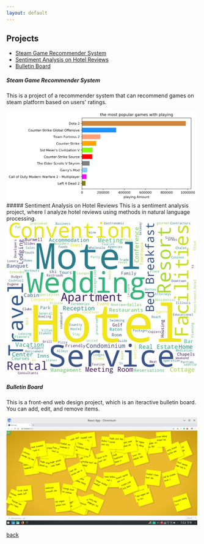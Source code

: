 ```yaml
---
layout: default
---
```


## Projects

<ul>
<li> <a href="blogs/Recommender-System-on-Game.html"> Steam Game Recommender System </a> </li>
<li> <a href="blogs/Sentiment-Analysis-on-Hotel-Reviews.html"> Sentiment Analysis on Hotel Reviews </a> </li>
<li> <a href="blogs/Bulletin-Board.html"> Bulletin Board </a> </li>
</ul>

##### Steam Game Recommender System
This is a project of a recommender system that can recommend games on steam platform based on users' ratings.

<a href="blogs/Recommender-System-on-Game.html">
        <img src= "/figures/recommenderSystem/game_play_char.png" alt="game playing time char" width="500"/>
</a>
<!--
<img src = "/figures/recommenderSystem/game_play_char.png" alt = "game playing bar chart" width="500">
-->
##### Sentiment Analysis on Hotel Reviews
This is a sentiment analysis project, where I analyze hotel reviews using methods in natural language processing.

<a href="blogs/Sentiment-Analysis-on-Hotel-Reviews.html">
        <img src= "/figures/HotelReview/wordCloud.jpg" alt="Characters Occurrence" width="500"/>
</a>

<!--
<img src = "/figures/HotelReview/wordCloud.jpg" alt = "Characters Occurrence" width="500">
-->

##### Bulletin Board
This is a front-end web design project, which is an iteractive bulletin board. You can add, edit, and remove items.

<a href="blogs/Bulletin-Board.html">
        <img src= "/figures/bulletinBoard/bulletin_board.png" alt="Bulletin Board" width="500"/>
</a>

<!--
<img src = "/figures/bulletinBoard/bulletin_board.png" alt = "Bulletin Board" width = "500">
-->
[back](./)
